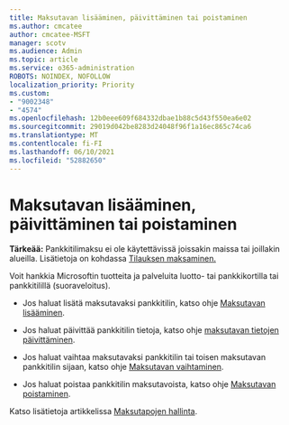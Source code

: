 ```yaml
---
title: Maksutavan lisääminen, päivittäminen tai poistaminen
ms.author: cmcatee
author: cmcatee-MSFT
manager: scotv
ms.audience: Admin
ms.topic: article
ms.service: o365-administration
ROBOTS: NOINDEX, NOFOLLOW
localization_priority: Priority
ms.custom:
- "9002348"
- "4574"
ms.openlocfilehash: 12b0eee609f684332dbae1b88c5d43f550ea6e02
ms.sourcegitcommit: 29019d042be8283d24048f96f1a16ec865c74ca6
ms.translationtype: MT
ms.contentlocale: fi-FI
ms.lasthandoff: 06/10/2021
ms.locfileid: "52882650"
---
```

# <a name="add-update-or-remove-payment-method"></a>Maksutavan lisääminen, päivittäminen tai poistaminen

**Tärkeää:** Pankkitilimaksu ei ole käytettävissä joissakin maissa tai joillakin alueilla. Lisätietoja on kohdassa [Tilauksen maksaminen.](/microsoft-365/commerce/billing-and-payments/pay-for-your-subscription) 

Voit hankkia Microsoftin tuotteita ja palveluita luotto- tai pankkikortilla tai pankkitilillä (suoraveloitus).

- Jos haluat lisätä maksutavaksi pankkitilin, katso ohje [Maksutavan lisääminen](/microsoft-365/commerce/billing-and-payments/manage-payment-methods#add-a-payment-method).

- Jos haluat päivittää pankkitilin tietoja, katso ohje [maksutavan tietojen päivittäminen](/microsoft-365/commerce/billing-and-payments/manage-payment-methods#update-payment-method-details).

- Jos haluat vaihtaa maksutavaksi pankkitilin tai toisen maksutavan pankkitilin sijaan, katso ohje [Maksutavan vaihtaminen](/microsoft-365/commerce/billing-and-payments/manage-payment-methods#replace-a-payment-method).

- Jos haluat poistaa pankkitilin maksutavoista, katso ohje [Maksutavan poistaminen](/microsoft-365/commerce/billing-and-payments/manage-payment-methods#delete-a-payment-method).

Katso lisätietoja artikkelissa [Maksutapojen hallinta](/microsoft-365/commerce/billing-and-payments/manage-payment-methods).
